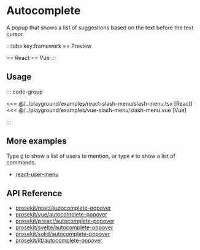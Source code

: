 # Autocomplete

A popup that shows a list of suggestions based on the text before the text cursor.

<script setup>
import { ExamplePlaygroundLazy } from '../../components/example-playground-lazy'
import App from '../../components/vue-slash-menu/editor.vue'
</script>

:::tabs key:framework
== Preview

<ClientOnly><div class="p-2"><App/></div></ClientOnly>
== React
<ExamplePlaygroundLazy example="react-slash-menu" />
== Vue
<ExamplePlaygroundLazy example="vue-slash-menu" />
:::

## Usage

::: code-group

<<< @/../playground/examples/react-slash-menu/slash-menu.tsx [React]
<<< @/../playground/examples/vue-slash-menu/slash-menu.vue [Vue]

:::

## More examples

Type `@` to show a list of users to mention, or type `#` to show a list of commands.

- [react-user-menu](/examples/react-user-menu)

## API Reference

- [prosekit/react/autocomplete-popover](/references/react/autocomplete-popover)
- [prosekit/vue/autocomplete-popover](/references/vue/autocomplete-popover)
- [prosekit/preact/autocomplete-popover](/references/preact/autocomplete-popover)
- [prosekit/svelte/autocomplete-popover](/references/svelte/autocomplete-popover)
- [prosekit/solid/autocomplete-popover](/references/solid/autocomplete-popover)
- [prosekit/lit/autocomplete-popover](/references/lit/autocomplete-popover)
